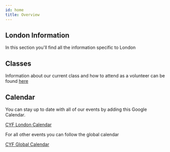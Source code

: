 ```yaml
---
id: home
title: Overview
---
```


## London Information

In this section you'll find all the information specific to London

## Classes

Information about our current class and how to attend as a volunteer can be found [here](https://docs.codeyourfuture.io/cities/london/home)

## Calendar

You can stay up to date with all of our events by adding this Google Calendar.

[CYF London Calendar](https://calendar.google.com/calendar/b/1?cid=Y29kZXlvdXJmdXR1cmUuaW9fbzdsNnY3aGd0bmQ4aHBmYWduazVmc2NrajRAZ3JvdXAuY2FsZW5kYXIuZ29vZ2xlLmNvbQ)

For all other events you can follow the global calendar

[CYF Global Calendar](https://calendar.google.com/calendar/b/1?cid=Y29kZXlvdXJmdXR1cmUuaW9fdG00MDN0NTlmNWJzcjlocm10bGVyN2RiaThAZ3JvdXAuY2FsZW5kYXIuZ29vZ2xlLmNvbQ)

